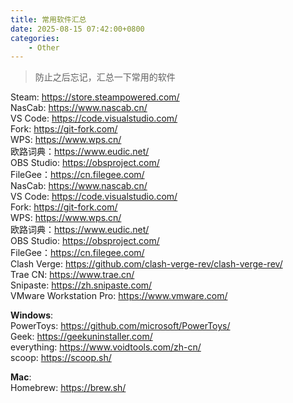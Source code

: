 ```yaml
---
title: 常用软件汇总
date: 2025-08-15 07:42:00+0800
categories:
    - Other
---
```


> 防止之后忘记，汇总一下常用的软件

Steam: <https://store.steampowered.com/>  
NasCab: <https://www.nascab.cn/>  
VS Code: <https://code.visualstudio.com/>  
Fork: <https://git-fork.com/>  
WPS: <https://www.wps.cn/>  
欧路词典：<https://www.eudic.net/>  
OBS Studio: <https://obsproject.com/>  
FileGee：<https://cn.filegee.com/>  
NasCab: <https://www.nascab.cn/>  
VS Code: <https://code.visualstudio.com/>  
Fork: <https://git-fork.com/>  
WPS: <https://www.wps.cn/>  
欧路词典：<https://www.eudic.net/>  
OBS Studio: <https://obsproject.com/>  
FileGee：<https://cn.filegee.com/>  
Clash Verge: <https://github.com/clash-verge-rev/clash-verge-rev/>  
Trae CN: <https://www.trae.cn/>  
Snipaste: <https://zh.snipaste.com/>  
VMware Workstation Pro: <https://www.vmware.com/>  

**Windows**:  
PowerToys: <https://github.com/microsoft/PowerToys/>  
Geek: <https://geekuninstaller.com/>  
everything: <https://www.voidtools.com/zh-cn/>  
scoop: <https://scoop.sh/>  

**Mac**:  
Homebrew: <https://brew.sh/>  
